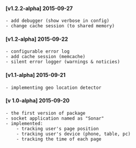 #### [v1.2.2-alpha] 2015-09-27
    - add debugger (show verbose in config)
    - change cache session (to shared memory)

#### [v1.2-alpha] 2015-09-22
    - configurable error log
    - add cache session (memcache)
    - silent error logger (warnings & noticies)
    
#### [v1.1-alpha] 2015-09-21
    - implementing geo location detector
    
#### [v 1.0-alpha] 2015-09-20
    - the first version of package
    - socket application named as "Sonar"
    - implemented:
        - tracking user's page position
        - tracking user's device (phone, table, pc)
        - tracking the time of each page